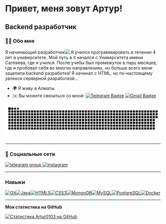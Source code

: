 
# Привет, меня зовут Артур!
Backend разработчик
---

### :man_technologist: Обо мне

Я начинающий разработчик<img src="https://media.giphy.com/media/WUlplcMpOCEmTGBtBW/giphy.gif" width="30px">.Я учился программировать в течении 4 лет в университете. Мой путь в it начался с Университета имени Сатпаева, где я учился. После учебы был промежуток в пару месяцев, где я пробовал себя во многих направлениях, но больше всего меня зацепила backend разработка! Я начинал с HTML, но по-настоящему увлекся серверной разработкой...
* 🌍 Я живу в Алматы
* ✉️ Вы можете связаться со мной: [![Telegram Badge](https://img.shields.io/badge/-MynzhasarovArtur-blue?style=flat&logo=Telegram&logoColor=white)](https://t.me/Artur000_1) [![Gmail Badge](https://img.shields.io/badge/-Gmail-red?style=flat&logo=Gmail&logoColor=white)](mailto:artur.baik00@gmail.com)
<p align="center">
 <img width="600" src="assets/github-snake.svg" alt="snake"/>
</p>


---

### 🤝 Социальные сети

  <div id="badges">
    <a href="https://t.me/Artur000_1" target="_blank">
      <img src="https://cdn-icons-png.flaticon.com/512/2111/2111646.png" width="40" height="40" alt="telegram group" />
    </a>
    <a href="https://instagram.com/_mynzhasarov__" target="_blank">
      <img src="https://cdn-icons-png.flaticon.com/512/2111/2111463.png" width="40" height="40" alt="instagram" />
    </a>
  </div>

---

### Навыки

<p align="left"> <a href="https://git-scm.com /" target="_blank" rel="noreferrer"><img src="https://raw.githubusercontent.com/danielcranney/readme-generator/main/public/icons/skills/git-colored.svg" width="36" height="36" alt="Git" /></a><a href="https://www.oracle.com/java/" target="_blank" rel="noreferrer"><img src="https://raw.githubusercontent.com/danielcranney/readme-generator/main/public/icons/skills/java-colored.svg" width="36" height="36" alt="Java" /></a><a href="https://developer.mozilla.org/en-US/docs/Glossary/HTML5 " target="_blank" rel="noreferrer"><img src="https://raw.githubusercontent.com/danielcranney/readme-generator/main/public/icons/skills/html5-colored.svg" width="36" height="36" alt="HTML5" /></a><a href="https://www.w3.org/TR/CSS/#css " target="_blank" rel="noreferrer"><img src="https://raw.githubusercontent.com/danielcranney/readme-generator/main/public/icons/skills/css3-colored.svg" width="36" height="36" alt="CSS3" /></a><a href="https://www.mongodb.com/" target="_blank" rel="noreferrer"><img src="https://raw.githubusercontent.com/danielcranney/readme-generator/main/public/icons/skills/mongodb-colored.svg" width="36" height="36" alt="MongoDB" /></a><a href="https://www.mysql.com/" target="_blank" rel="noreferrer"><img src="https://raw.githubusercontent.com/danielcranney/readme-generator/main/public/icons/skills/mysql-colored.svg" width="36" height="36" alt="MySQL" /></a><a href="https://www.postgresql.org/" target="_blank" rel="noreferrer"><img src="https://raw.githubusercontent.com/danielcranney/readme-generator/main/public/icons/skills/postgresql-colored.svg" width="36" height="36" alt="PostgreSQL" /></a><a href="https://www.docker.com/" target="_blank" rel="noreferrer"><img src="https://raw.githubusercontent.com/danielcranney/readme-generator/main/public/icons/skills/docker-colored.svg" width="36" height="36" alt="Docker" /></a> </p>

---

<b> Моя статистика на GitHub </b>

<a href="http://www.github.com/Artur0103"><img src="https://github-readme-stats.vercel.app/api?username=Artur0103&show_icons=true&hide=&count_private=true&title_color=0891b2&text_color=ffffff&icon_color=0891b2&bg_color=1c1917&hide_border=true&show_icons=true" alt="Статистика Artur0103 на GitHub" /></a>
